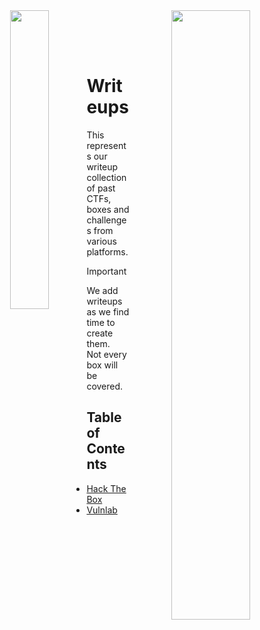  <div align="center">
   <img align="left" src="https://media4.giphy.com/media/v1.Y2lkPTc5MGI3NjExejhtYnBrd25vczVjcmcwajNueW9hNXVyMXNwbDNhYmdzbHh1c292aSZlcD12MV9pbnRlcm5hbF9naWZfYnlfaWQmY3Q9cw/V9OsQgyaVeJ9Rxf0jH/giphy.webp" width="35%"> 
   <img align="right" src="images/writeup_banner.png" width="50%">
</div> 

<br><br><br>

# Writeups

This represents our writeup collection of past CTFs, boxes and challenges from various platforms.
</br>
> [!IMPORTANT]  
> We add writeups as we find time to create them.</br>
> Not every box will be covered.

## Table of Contents

- [Hack The Box](htb)
- [Vulnlab](vulnlab)

